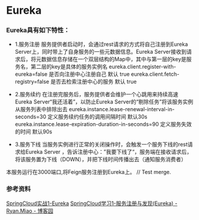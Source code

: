 # Eureka

### Eureka具有如下特性：
- 1.服务注册
服务提供者启动时，会通过rest请求的方式将自己注册到Eureka Server上，同时带上了自身服务的一些元数据信息。Eureka Server接收到请求后，将元数据信息存储在一个双层结构的Map中，其中与第一层的key是服务名，第二层的key是具体的服务实例名
eureka.client.register-with-eureka=false 是否向注册中心注册自己 默认 true
eureka.client.fetch-registry=false 是否去检索注册中心的服务 默认 true


- 2.服务续约
在注册完服务后，服务提供者会维护一个心跳用来持续高速Eureka Server“我还活着”，以防止Eureka Server的“剔除任务”将该服务实例从服务列表中排除出去
eureka.instance.lease-renewal-interval-in-seconds=30 定义服务续约任务的调用间隔时间 默认30s
eureka.instance.lease-expiration-duration-in-seconds=90 定义服务失效的时间 默认90s


- 3.服务下线
当服务实例进行正常的关闭操作时，会触发一个服务下线的rest请求给Eureka Server ，告诉注册中心：”我要下线了“，服务端在接收请求后，将该服务置为下线（DOWN），并把下线时间传播出去（通知服务消费者）


本服务运行在3000端口,将Feign服务注册到Eureka上。
// Test merge.

### 参考资料

[SpringCloud实战1-Eureka](https://www.cnblogs.com/huangjuncong/p/9020474.html)
[SpringCloud学习1-服务注册与发现(Eureka) - Ryan.Miao - 博客园](https://www.cnblogs.com/woshimrf/p/springclout-eureka.html)
